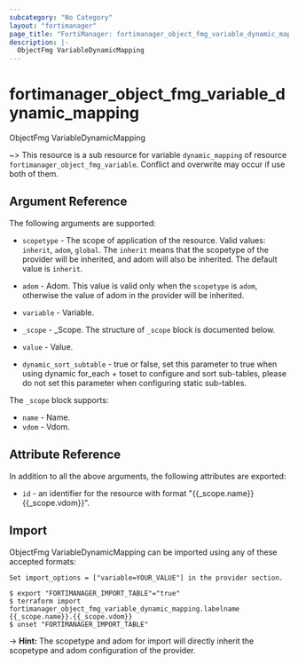 ```yaml
---
subcategory: "No Category"
layout: "fortimanager"
page_title: "FortiManager: fortimanager_object_fmg_variable_dynamic_mapping"
description: |-
  ObjectFmg VariableDynamicMapping
---
```


# fortimanager_object_fmg_variable_dynamic_mapping
ObjectFmg VariableDynamicMapping

~> This resource is a sub resource for variable `dynamic_mapping` of resource `fortimanager_object_fmg_variable`. Conflict and overwrite may occur if use both of them.



## Argument Reference


The following arguments are supported:

* `scopetype` - The scope of application of the resource. Valid values: `inherit`, `adom`, `global`. The `inherit` means that the scopetype of the provider will be inherited, and adom will also be inherited. The default value is `inherit`.
* `adom` - Adom. This value is valid only when the `scopetype` is `adom`, otherwise the value of adom in the provider will be inherited.
* `variable` - Variable.

* `_scope` - _Scope. The structure of `_scope` block is documented below.
* `value` - Value.
* `dynamic_sort_subtable` - true or false, set this parameter to true when using dynamic for_each + toset to configure and sort sub-tables, please do not set this parameter when configuring static sub-tables.

The `_scope` block supports:

* `name` - Name.
* `vdom` - Vdom.


## Attribute Reference

In addition to all the above arguments, the following attributes are exported:
* `id` - an identifier for the resource with format "{{_scope.name}} {{_scope.vdom}}".

## Import

ObjectFmg VariableDynamicMapping can be imported using any of these accepted formats:
```
Set import_options = ["variable=YOUR_VALUE"] in the provider section.

$ export "FORTIMANAGER_IMPORT_TABLE"="true"
$ terraform import fortimanager_object_fmg_variable_dynamic_mapping.labelname {{_scope.name}}.{{_scope.vdom}}
$ unset "FORTIMANAGER_IMPORT_TABLE"
```
-> **Hint:** The scopetype and adom for import will directly inherit the scopetype and adom configuration of the provider.
